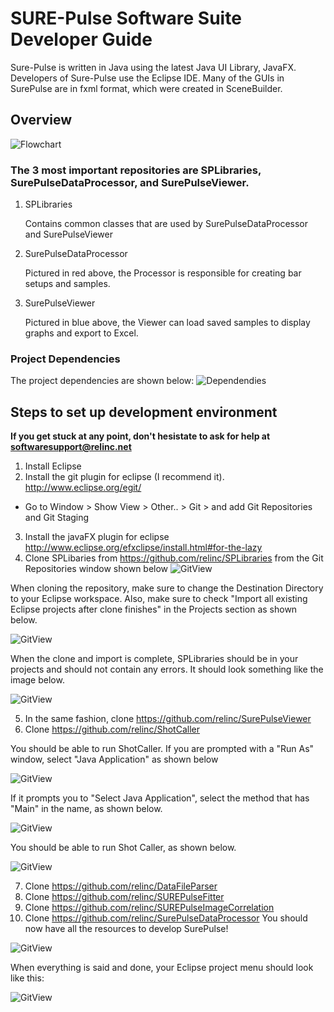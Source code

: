 # SURE-Pulse Software Suite Developer Guide
Sure-Pulse is written in Java using the latest Java UI Library, JavaFX. Developers of Sure-Pulse use the Eclipse IDE. Many of the GUIs in SurePulse are in fxml format, which were created in SceneBuilder.

## Overview
![Flowchart](https://github.com/relinc/SurePulseDataProcessor/blob/master/SUREPulseSoftwareFlowChart.png)

### The 3 most important repositories are SPLibraries, SurePulseDataProcessor, and SurePulseViewer.

1. SPLibraries

   Contains common classes that are used by SurePulseDataProcessor and SurePulseViewer
2. SurePulseDataProcessor

   Pictured in red above, the Processor is responsible for creating bar setups and samples.
3. SurePulseViewer

   Pictured in blue above, the Viewer can load saved samples to display graphs and export to Excel.
   
### Project Dependencies
The project dependencies are shown below:
![Dependendies](ProjectDependencies.png)

## Steps to set up development environment

**If you get stuck at any point, don't hesistate to ask for help at softwaresupport@relinc.net**

1. Install Eclipse
2. Install the git plugin for eclipse (I recommend it). http://www.eclipse.org/egit/
  * Go to Window > Show View > Other.. > Git > and add Git Repositories and Git Staging
3. Install the javaFX plugin for eclipse http://www.eclipse.org/efxclipse/install.html#for-the-lazy
4. Clone SPLibaries from https://github.com/relinc/SPLibraries from the Git Repositories window shown below
![GitView](GitRepoView.png)

When cloning the repository, make sure to change the Destination Directory to your Eclipse workspace. Also, make sure to check "Import all existing Eclipse projects after clone finishes" in the Projects section as shown below.

![GitView](CloneGit.png)

When the clone and import is complete, SPLibraries should be in your projects and should not contain any errors. It should look something like the image below.

![GitView](SPLibrariesInGit.png)

5. In the same fashion, clone https://github.com/relinc/SurePulseViewer
6. Clone https://github.com/relinc/ShotCaller

  You should be able to run ShotCaller. If you are prompted with a "Run As" window, select "Java Application" as shown below

![GitView](RunAs.png)

If it prompts you to "Select Java Application", select the method that has "Main" in the name, as shown below.

![GitView](MainMethod.png)

You should be able to run Shot Caller, as shown below.

![GitView](ShotCaller.png)

7. Clone https://github.com/relinc/DataFileParser
8. Clone https://github.com/relinc/SUREPulseFitter
9. Clone https://github.com/relinc/SUREPulseImageCorrelation
10. Clone https://github.com/relinc/SurePulseDataProcessor
You should now have all the resources to develop SurePulse! 

![GitView](Surepulse.png)

When everything is said and done, your Eclipse project menu should look like this:

![GitView](GitRepoFinal.png)
